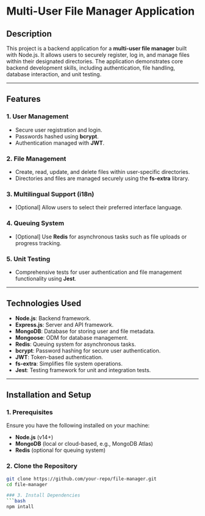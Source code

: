 # Multi-User File Manager Application

## Description

This project is a backend application for a **multi-user file manager** built with Node.js. It allows users to securely register, log in, and manage files within their designated directories. The application demonstrates core backend development skills, including authentication, file handling, database interaction, and unit testing.

---

## Features

### 1. User Management
- Secure user registration and login.
- Passwords hashed using **bcrypt**.
- Authentication managed with **JWT**.

### 2. File Management
- Create, read, update, and delete files within user-specific directories.
- Directories and files are managed securely using the **fs-extra** library.

### 3. Multilingual Support (i18n)
- [Optional] Allow users to select their preferred interface language.

### 4. Queuing System
- [Optional] Use **Redis** for asynchronous tasks such as file uploads or progress tracking.

### 5. Unit Testing
- Comprehensive tests for user authentication and file management functionality using **Jest**.

---

## Technologies Used

- **Node.js**: Backend framework.
- **Express.js**: Server and API framework.
- **MongoDB**: Database for storing user and file metadata.
- **Mongoose**: ODM for database management.
- **Redis**: Queuing system for asynchronous tasks.
- **bcrypt**: Password hashing for secure user authentication.
- **JWT**: Token-based authentication.
- **fs-extra**: Simplifies file system operations.
- **Jest**: Testing framework for unit and integration tests.

---

## Installation and Setup

### 1. Prerequisites
Ensure you have the following installed on your machine:
- **Node.js** (v14+)
- **MongoDB** (local or cloud-based, e.g., MongoDB Atlas)
- **Redis** (optional for queuing system)

### 2. Clone the Repository
```bash
git clone https://github.com/your-repo/file-manager.git
cd file-manager

### 3. Install Dependencies
```bash
npm intall